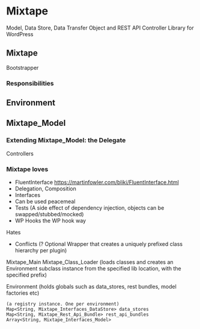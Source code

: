 # Mixtape

Model, Data Store, Data Transfer Object and REST API Controller Library for WordPress



## Mixtape

Bootstrapper

### Responsibilities

## Environment

## Mixtape_Model

### Extending Mixtape_Model: the Delegate

Controllers

### Mixtape loves

- FluentInterface https://martinfowler.com/bliki/FluentInterface.html
- Delegation, Composition
- Interfaces
- Can be used peacemeal
- Tests (A side effect of dependency injection, objects can be swapped/stubbed/mocked)
- WP Hooks the WP hook way

Hates

- Conflicts (? Optional Wrapper that creates a uniquely prefixed class hierarchy per plugin)

Mixtape_Main
  Mixtape_Class_Loader
(loads classes and creates an Environment subclass instance from
 the specified lib location, with the specified prefix)


Environment
(holds globals such as data_stores, rest bundles, model factories etc)

    (a registry instance. One per environment)
    Map<String, Mixtape_Interfaces_DataStore> data_stores
    Map<String, Mixtape_Rest_Api_Bundle> rest_api_bundles
    Array<String, Mixtape_Interfaces_Model>

